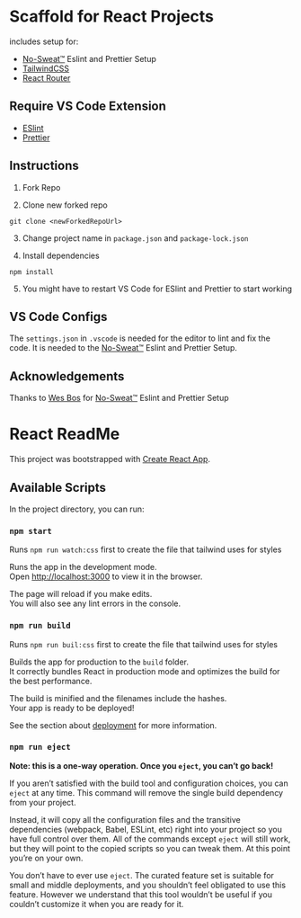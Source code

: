 # Scaffold for React Projects

includes setup for:

- [No-Sweat™](#Acknowledgements) Eslint and Prettier Setup
- [TailwindCSS](https://tailwindcss.com/)
- [React Router](https://reacttraining.com/react-router/web/guides/quick-start)

## Require VS Code Extension

- [ESlint](https://eslint.org/)
- [Prettier](https://prettier.io/)

## Instructions

1. Fork Repo

2. Clone new forked repo

```
git clone <newForkedRepoUrl>
```

3. Change project name in `package.json` and `package-lock.json`

4. Install dependencies

```
npm install
```

5. You might have to restart VS Code for ESlint and Prettier to start working

## VS Code Configs

The `settings.json` in `.vscode` is needed for the editor to lint and fix the code. It is needed to the [No-Sweat™](#Acknowledgements) Eslint and Prettier Setup.

## Acknowledgements

Thanks to [Wes Bos](https://github.com/wesbos) for [No-Sweat™](https://github.com/wesbos/eslint-config-wesbos) Eslint and Prettier Setup

# React ReadMe

This project was bootstrapped with [Create React App](https://github.com/facebook/create-react-app).

## Available Scripts

In the project directory, you can run:

### `npm start`

Runs `npm run watch:css` first to create the file that tailwind uses for styles

Runs the app in the development mode.<br />
Open [http://localhost:3000](http://localhost:3000) to view it in the browser.

The page will reload if you make edits.<br />
You will also see any lint errors in the console.

### `npm run build`

Runs `npm run buil:css` first to create the file that tailwind uses for styles

Builds the app for production to the `build` folder.<br />
It correctly bundles React in production mode and optimizes the build for the best performance.

The build is minified and the filenames include the hashes.<br />
Your app is ready to be deployed!

See the section about [deployment](https://facebook.github.io/create-react-app/docs/deployment) for more information.

### `npm run eject`

**Note: this is a one-way operation. Once you `eject`, you can’t go back!**

If you aren’t satisfied with the build tool and configuration choices, you can `eject` at any time. This command will remove the single build dependency from your project.

Instead, it will copy all the configuration files and the transitive dependencies (webpack, Babel, ESLint, etc) right into your project so you have full control over them. All of the commands except `eject` will still work, but they will point to the copied scripts so you can tweak them. At this point you’re on your own.

You don’t have to ever use `eject`. The curated feature set is suitable for small and middle deployments, and you shouldn’t feel obligated to use this feature. However we understand that this tool wouldn’t be useful if you couldn’t customize it when you are ready for it.
